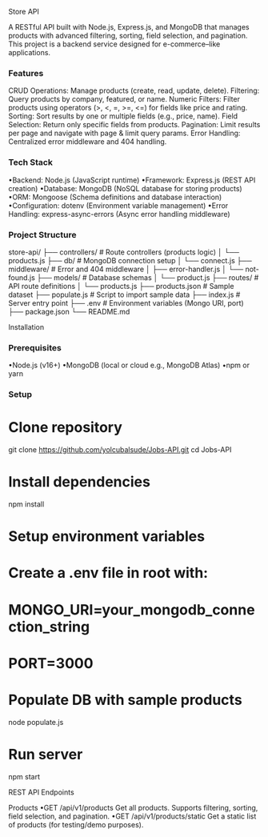 Store API

A RESTful API built with Node.js, Express.js, and MongoDB that manages products with advanced filtering, sorting, field selection, and pagination. This project is a backend service designed for e-commerce–like applications.

### Features

CRUD Operations: Manage products (create, read, update, delete).
Filtering: Query products by company, featured, or name.
Numeric Filters: Filter products using operators (>, <, =, >=, <=) for fields like price and rating.
Sorting: Sort results by one or multiple fields (e.g., price, name).
Field Selection: Return only specific fields from products.
Pagination: Limit results per page and navigate with page & limit query params.
Error Handling: Centralized error middleware and 404 handling.

### Tech Stack

•Backend: Node.js (JavaScript runtime)
•Framework: Express.js (REST API creation)
•Database: MongoDB (NoSQL database for storing products)
•ORM: Mongoose (Schema definitions and database interaction)
•Configuration: dotenv (Environment variable management)
•Error Handling: express-async-errors (Async error handling middleware)

### Project Structure

store-api/
├── controllers/ # Route controllers (products logic)
│ └── products.js
├── db/ # MongoDB connection setup
│ └── connect.js
├── middleware/ # Error and 404 middleware
│ ├── error-handler.js
│ └── not-found.js
├── models/ # Database schemas
│ └── product.js
├── routes/ # API route definitions
│ └── products.js
├── products.json # Sample dataset
├── populate.js # Script to import sample data
├── index.js # Server entry point
├── .env # Environment variables (Mongo URI, port)
├── package.json
└── README.md

Installation

### Prerequisites

•Node.js (v16+)
•MongoDB (local or cloud e.g., MongoDB Atlas)
•npm or yarn

### Setup

# Clone repository

git clone https://github.com/yolcubalsude/Jobs-API.git
cd Jobs-API

# Install dependencies

npm install

# Setup environment variables

# Create a .env file in root with:

# MONGO_URI=your_mongodb_connection_string

# PORT=3000

# Populate DB with sample products

node populate.js

# Run server

npm start

REST API Endpoints

Products
•GET /api/v1/products
Get all products. Supports filtering, sorting, field selection, and pagination.
•GET /api/v1/products/static
Get a static list of products (for testing/demo purposes).
